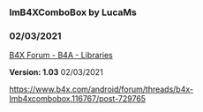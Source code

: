 ### lmB4XComboBox by LucaMs
### 02/03/2021
[B4X Forum - B4A - Libraries](https://www.b4x.com/android/forum/threads/127270/)

**Version: 1.03** 02/03/2021  
  
<https://www.b4x.com/android/forum/threads/b4x-lmb4xcombobox.116767/post-729765>